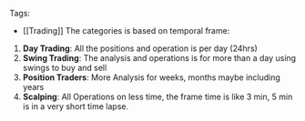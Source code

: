 Tags: 
-  [[Trading]]
The categories is based on temporal frame:

1. **Day Trading**: All the positions and operation is per day (24hrs)
2. **Swing Trading**: The analysis and operations is for more than a day using swings to buy and sell
3. **Position Traders**: More Analysis for weeks, months maybe including years
4. **Scalping**: All Operations on less time, the frame time is like 3 min, 5 min is in a very short time lapse.
